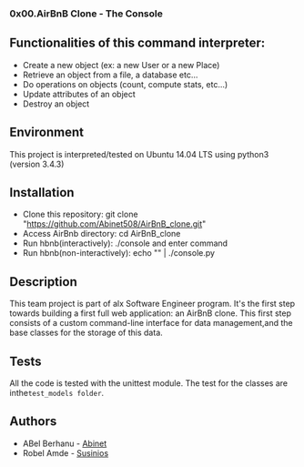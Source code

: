 ### 0x00.AirBnB Clone - The Console

## Functionalities of this command interpreter:

- Create a new object (ex: a new User or a new Place)
- Retrieve an object from a file, a database etc...
- Do operations on objects (count, compute stats, etc...)
- Update attributes of an object
- Destroy an object

## Environment

This project is interpreted/tested on Ubuntu 14.04 LTS using python3 (version 3.4.3)

## Installation

- Clone this repository: git clone "https://github.com/Abinet508/AirBnB_clone.git"
- Access AirBnb directory: cd AirBnB_clone
- Run hbnb(interactively): ./console and enter command
- Run hbnb(non-interactively): echo "<command>" | ./console.py

## Description

This team project is part of alx Software Engineer program. It's the first step towards building a first full web application: an AirBnB clone.
This first step consists of a custom command-line interface for data management,and the base classes for the storage of this data.

## Tests

All the code is tested with the unittest module. The test for the classes are inthe`test_models folder`.

## Authors

- ABel Berhanu - [Abinet](https://github.com/abela12)
- Robel Amde - [Susinios](https://github.com/robel-ak)
